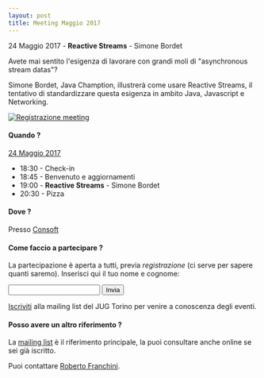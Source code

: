 ```yaml
---
layout: post
title: Meeting Maggio 2017
---
```


24 Maggio 2017 - **Reactive Streams** - Simone Bordet


Avete mai sentito l'esigenza di lavorare con grandi moli di "asynchronous stream datas"?

Simone Bordet, Java Chamption, illustrerà come usare Reactive Streams, il tentativo di standardizzare questa esigenza in ambito Java, Javascript e Networking.

[![Registrazione meeting](https://i.ytimg.com/vi/0GUlmEiykDY/hqdefault.jpg)](https://www.youtube.com/watch?v=0GUlmEiykDY)

#### Quando ?

<u>24 Maggio 2017</u>

* 18:30 - Check-in
* 18:45 - Benvenuto e aggiornamenti
* 19:00 - **Reactive Streams** - Simone Bordet
* 20:30 - Pizza

#### Dove ?

Presso [Consoft](/places/consoft/)

#### Come faccio a partecipare ?

La partecipazione è aperta a tutti, previa *registrazione* (ci serve per sapere quanti saremo).
Inserisci qui il tuo nome e cognome:

<form action="https://formspree.io/ro.franchini+jug201705@gmail.com" method="POST">
    <input type="text" name="name">
    <input type="hidden" name="_subject" value="JUG Torino Meeting Maggio 2017" />
    <input type="hidden" name="_format" value="plain" />
    <input type="hidden" name="_next" value="/registered" />
    <input type="submit" value="Invia">
</form>

[Iscriviti](/subscribe/) alla mailing list del JUG Torino per venire a conoscenza degli eventi.

#### Posso avere un altro riferimento ?

La [mailing list](https://groups.yahoo.com/groups/it-torino-java-jug) è il riferimento principale,
la puoi consultare anche online se sei già iscritto.

Puoi contattare [Roberto Franchini](/people/robertofranchini/).


